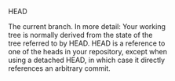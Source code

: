 HEAD  

The current branch. In more detail: Your working  
tree is normally derived from the state of the  
tree referred to by HEAD. HEAD is a reference to  
one of the heads in your repository, except when  
using a detached HEAD, in which case it directly  
references an arbitrary commit.  

